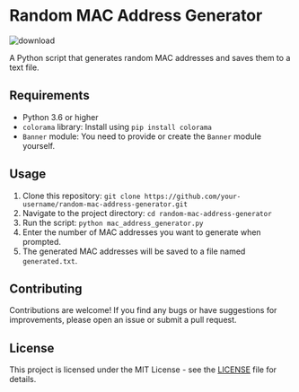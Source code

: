 # Random MAC Address Generator

![download](https://github.com/user-attachments/assets/7a76be9f-16f3-4980-97b3-b05ca4c43e1f)

A Python script that generates random MAC addresses and saves them to a text file.

## Requirements

- Python 3.6 or higher
- `colorama` library: Install using `pip install colorama`
- `Banner` module: You need to provide or create the `Banner` module yourself.

## Usage

1. Clone this repository: `git clone https://github.com/your-username/random-mac-address-generator.git`
2. Navigate to the project directory: `cd random-mac-address-generator`
3. Run the script: `python mac_address_generator.py`
4. Enter the number of MAC addresses you want to generate when prompted.
5. The generated MAC addresses will be saved to a file named `generated.txt`.

## Contributing

Contributions are welcome! If you find any bugs or have suggestions for improvements, please open an issue or submit a pull request.

## License

This project is licensed under the MIT License - see the [LICENSE](LICENSE) file for details.
